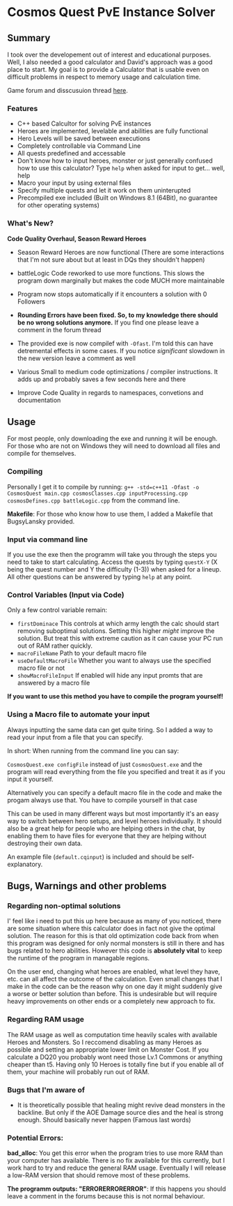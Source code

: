 # Cosmos Quest PvE Instance Solver

## Summary
I took over the developement out of interest and educational purposes. Well, I also needed a good calculator and David's approach was a good place to start.
My goal is to provide a Calculator that is usable even on difficult problems in respect to memory usage and calculation time.

Game forum and disscusuion thread [here](http://www.kongregate.com/forums/910715-cosmos-quest/topics/928830-version-2-7-2-new-c-calc-grab-em-while-theyre-ho-never-mind-theyre-cold-already).

### Features
* C++ based Calcultor for solving PvE instances
* Heroes are implemented, levelable and abilities are fully functional
* Hero Levels will be saved between executions
* Completely controllable via Command Line
* All quests predefined and accessable
* Don't know how to input heroes, monster or just generally confused how to use this calculator? Type `help` when asked for input to get... well, help
* Macro your input by using external files
* Specify multiple quests and let it work on them uninterupted
* Precompiled exe included (Built on Windows 8.1 (64Bit), no guarantee for other operating systems)

### What's New?
**Code Quality Overhaul, Season Reward Heroes**
* Season Reward Heroes are now functional (There are some interactions that I'm not sure about but at least in DQs they shouldn't happen)
* battleLogic Code reworked to use more functions. This slows the program down marginally but makes the code MUCH more maintainable
* Program now stops automatically if it encounters a solution with 0 Followers
* **Rounding Errors have been fixed. So, to my knowledge there should be no wrong solutions anymore.** If you find one please leave a comment in the forum thread
* The provided exe is now compilef with `-Ofast`. I'm told this can have detremental effects in some cases. If you notice _significant_ slowdown in the new version leave a comment as well

* Various Small to medium code optimizations / compiler instructions. It adds up and probably saves a few seconds here and there
* Improve Code Quality in regards to namespaces, convetions and documentation

## Usage

For most people, only downloading the exe and running it will be enough. For those who are not on Windows they will need to download all files and compile for themselves.

### Compiling
Personally I get it to compile by running:
`g++ -std=c++11 -Ofast -o CosmosQuest main.cpp cosmosClasses.cpp inputProcessing.cpp cosmosDefines.cpp battleLogic.cpp` from the command line.

**Makefile**: For those who know how to use them, I added a Makefile that BugsyLansky provided.

### Input via command line
If you use the exe then the programm will take you through the steps you need to take to start calculating. 
Access the quests by typing `questX-Y` (X being the quest number and Y the difficulty (1-3)) when asked for a lineup. 
All other questions can be answered by typing `help` at any point.

### Control Variables (Input via Code)
Only a few control variable remain:
* `firstDominace` This controls at which army length the calc should start removing suboptimal solutions. Setting this higher _might_ improve the solution. But treat this with extreme caution as it can cause your PC run out of RAM rather quickly.
* `macroFileName` Path to your default macro file
* `useDefaultMacroFile` Whether you want to always use the specified macro file or not
* `showMacroFileInput` If enabled will hide any input promts that are answered by a macro file 

**If you want to use this method you have to compile the program yourself!**

### Using a Macro file to automate your input
Always inputting the same data can get quite tiring. So I added a way to read your input from a file that you can specify. 

In short: When running from the command line you can say: 

`CosmosQuest.exe configFile` instead of just `CosmosQuest.exe` and the program will read everything from the file you specified and treat it as if you input it yourself. 

Alternatively you can specify a default macro file in the code and make the progam always use that. You have to compile yourself in that case

This can be used in many different ways but most importantly it's an easy way to switch between hero setups, and level heroes individually. 
It should also be a great help for people who are helping others in the chat, by enabling them to have files for everyone that they are helping without destroying their own data.

An example file (`default.cqinput`) is included and should be self-explanatory.

## Bugs, Warnings and other problems

### Regarding non-optimal solutions
I' feel like i need to put this up here because as many of you noticed, there are some situation where this calculator does in fact not give the optimal solution. 
The reason for this is that old optimization code back from when this program was designed for only normal monsters is still in there and has bugs related to hero abilities. 
However this code is **absolutely vital** to keep the runtime of the program in managable regions. 

On the user end, changing what heroes are enabled, what level they have, etc. can all affect the outcome of the calculation. 
Even small changes that I make in the code can be the reason why on one day it might suddenly give a worse or better solution than before. 
This is undesirable but will require heavy improvements on other ends or a completely new approach to fix. 

### Regarding RAM usage
The RAM usage as well as computation time heavily scales with available Heroes and Monsters. 
So I reccomend disabling as many Heroes as possible and setting an appropriate lower limit on Monster Cost. 
If you calculate a DQ20 you probably wont need those Lv.1 Commons or anything cheaper than t5. 
Having only 10 Heroes is totally fine but if you enable all of them, your machine will probably run out of RAM.

### Bugs that I'm aware of
* It is theoretically possible that healing might revive dead monsters in the backline. 
But only if the AOE Damage source dies and the heal is strong enough. Should basically never happen (Famous last words)

### Potential Errors:
**bad_alloc**: You get this error when the program tries to use more RAM than your computer has available. 
There is no fix available for this currently, but I work hard to try and reduce the general RAM usage. 
Eventually I will release a low-RAM version that should remove most of these problems. 

**The programm outputs: "ERRORERRORERROR"**: If this happens you should leave a comment in the forums because this is not normal behaviour. 
